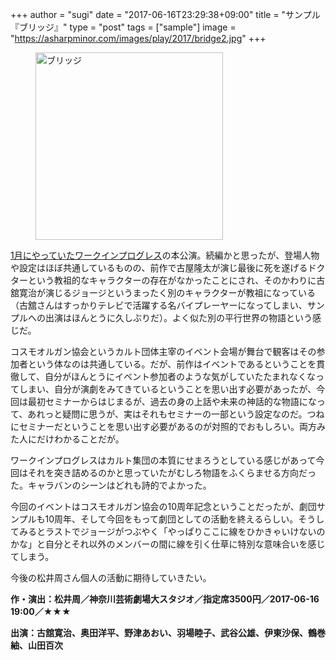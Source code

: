 +++
author = "sugi"
date = "2017-06-16T23:29:38+09:00"
title = "サンプル『ブリッジ』"
type = "post"
tags = ["sample"]
image = "https://asharpminor.com/images/play/2017/bridge2.jpg"
+++
<figure class="alignleft"><img src="/images/play/2017/bridge2.jpg" alt="ブリッジ" style="width: 300px !important;"></figure>

[1月にやっていたワークインプログレス](/play/2017-01-14-bridge/)の本公演。続編かと思ったが、登場人物や設定はほぼ共通しているものの、前作で古屋隆太が演じ最後に死を遂げるドクターという教祖的なキャラクターの存在がなかったことにされ、そのかわりに古舘寛治が演じるジョージというまったく別のキャラクターが教祖になっている（古舘さんはすっかりテレビで活躍する名バイプレーヤーになってしまい、サンプルへの出演はほんとうに久しぶりだ）。よく似た別の平行世界の物語という感じだ。

コスモオルガン協会というカルト団体主宰のイベント会場が舞台で観客はその参加者という体なのは共通している。だが、前作はイベントであるということを貫徹して、自分がほんとうにイベント参加者のような気がしていたたまれなくなってしまい、自分が演劇をみてきているということを思い出す必要があったが、今回は最初セミナーからはじまるが、過去の身の上話や未来の神話的な物語になって、あれっと疑問に思うが、実はそれもセミナーの一部という設定なのだ。つねにセミナーだということを思い出す必要があるのが対照的でおもしろい。両方みた人にだけわかることだが。

ワークインプログレスはカルト集団の本質にせまろうとしている感じがあって今回はそれを突き詰めるのかと思っていたがむしろ物語をふくらませる方向だった。キャラバンのシーンはどれも詩的でよかった。

今回のイベントはコスモオルガン協会の10周年記念ということだったが、劇団サンプルも10周年、そして今回をもって劇団としての活動を終えるらしい。そうしてみるとラストでジョージがつぶやく「やっぱりここに線をひかきゃいけないのかな」と自分とそれ以外のメンバーの間に線を引く仕草に特別な意味合いを感じてしまう。

今後の松井周さん個人の活動に期待していきたい。

**作・演出：松井周／神奈川芸術劇場大スタジオ／指定席3500円／2017-06-16 19:00／★★★**

**出演：古舘寛治、奥田洋平、野津あおい、羽場睦子、武谷公雄、伊東沙保、鶴巻紬、山田百次**
